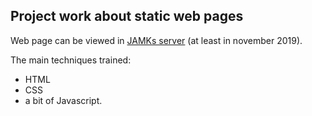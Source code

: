 ## Project work about static web pages

Web page can be viewed in [JAMKs server](https://student.labranet.jamk.fi/~N0464/web_tekniikat/harjoitustyo/) (at least in november 2019).

The main techniques trained:
- HTML
- CSS
- a bit of Javascript.